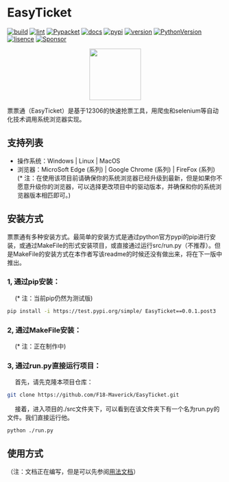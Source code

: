 # EasyTicket
[![build](https://img.shields.io/badge/build-passing-green)](https://github.com/F18-Maverick/EasyTicket/actions)  [![lint](https://img.shields.io/badge/lint-passing-green)](https://github.com/F18-Maverick/EasyTicket/actions/workflows/pylint.yml)  [![Pypacket](https://img.shields.io/badge/PyPacket-passing-green)](https://github.com/F18-Maverick/EasyTicket/actions/workflows/publish.yml)  [![docs](https://img.shields.io/badge/docs-writing-blue)](https://github.com/F18-Maverick/EasyTicket/docs)  [![pypi](https://img.shields.io/badge/PyPI-testing_v0.0.1-red)](https://test.pypi.org/project/EasyTicket/0.0.1.post1/)  [![version](https://img.shields.io/badge/Release-v0.0.1-green)](https://github.com/F18-Maverick/EasyTicket/releases/tag/v0.0.1-alpha)  [![PythonVersion](https://img.shields.io/badge/Python-3.8_|_3.9_|_3.10_|_3.11_|_3.12_|_3.13-blue)](https://github.com/F18-Maverick/EasyTicket)  [![lisence](https://img.shields.io/badge/Lisnece-GNU_GPL_v3.0_or_Later-red)](https://github.com/F18-Maverick/EasyTicket/blob/main/LICENSE)  [![Sponsor](https://img.shields.io/badge/%E2%9D%A4-Sponsor%20me-%23c96198?style=flat&logo=GitHub)](https://github.com/sponsors/F18-Maverick)  

<div align=center>
<img src="https://github.com/F18-Maverick/EasyTicket/blob/main/src/EasyTicket/ticket_12306_prog_addition/download_photo.ico" width="120" height="120">
</div>  

票票通（EasyTicket）是基于12306的快速抢票工具，用爬虫和selenium等自动化技术调用系统浏览器实现。

## 支持列表
* 操作系统：Windows | Linux | MacOS
* 浏览器：MicroSoft Edge (系列) | Google Chrome (系列) | FireFox (系列)  
(* 注：在使用该项目前请确保你的系统浏览器已经升级到最新，但是如果你不愿意升级你的浏览器，可以选择更改项目中的驱动版本，并确保和你的系统浏览器版本相匹即可。)

## 安装方式
票票通有多种安装方式。最简单的安装方式是通过python官方pypi的pip进行安装，或通过MakeFile的形式安装项目，或直接通过运行src/run.py（不推荐）。但是MakeFile的安装方式在本作者写该readme的时候还没有做出来，将在下一版中推出。
### 1, 通过pip安装：
&emsp; (* 注：当前pip仍然为测试版)
```sh
pip install -i https://test.pypi.org/simple/ EasyTicket==0.0.1.post3
```
### 2, 通过MakeFile安装：
&emsp; (* 注：正在制作中)
### 3, 通过run.py直接运行项目：
&emsp; 首先，请先克隆本项目仓库：
```sh
git clone https://github.com/F18-Maverick/EasyTicket.git
```
&emsp; 接着，进入项目的./src文件夹下，可以看到在该文件夹下有一个名为run.py的文件。我们直接运行他。  
```sh
python ./run.py
```  

## 使用方式
（注：文档正在编写，但是可以先参阅[用法文档](https://github.com/F18-Maverick/EasyTicket/blob/main/Doc/source/Usage.rst)）

